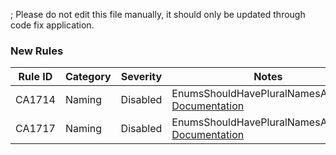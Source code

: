 ; Please do not edit this file manually, it should only be updated through code fix application.

### New Rules
Rule ID | Category | Severity | Notes
--------|----------|----------|-------
CA1714 | Naming | Disabled | EnumsShouldHavePluralNamesAnalyzer, [Documentation](https://docs.microsoft.com/dotnet/fundamentals/code-analysis/quality-rules/ca1714)
CA1717 | Naming | Disabled | EnumsShouldHavePluralNamesAnalyzer, [Documentation](https://docs.microsoft.com/dotnet/fundamentals/code-analysis/quality-rules/ca1717)